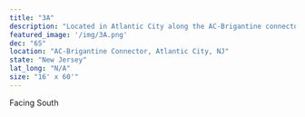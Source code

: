 ```yaml
---
title: "3A"
description: "Located in Atlantic City along the AC-Brigantine connector. This left hand read is located in a great spot catching all the traffic leaving the the marina district."
featured_image: '/img/3A.png'
dec: "65"
location: "AC-Brigantine Connector, Atlantic City, NJ"
state: "New Jersey"
lat_long: "N/A"
size: "16' x 60'"
---
```

Facing South
